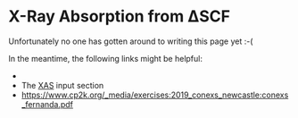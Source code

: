 # X-Ray Absorption from ΔSCF

Unfortunately no one has gotten around to writing this page yet :-(

In the meantime, the following links might be helpful:

- [](#Iannuzzi2007)
- The [XAS](#CP2K_INPUT.FORCE_EVAL.DFT.XAS) input section
- <https://www.cp2k.org/_media/exercises:2019_conexs_newcastle:conexs_fernanda.pdf>
